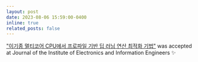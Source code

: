 ```yaml
---
layout: post
date: 2023-08-06 15:59:00-0400
inline: true
related_posts: false
---
```

<a href="https://www.dbpia.co.kr/journal/articleDetail?nodeId=NODE11479513&language=ko_KR&hasTopBanner=true">"이기종 멀티코어 CPU에서 프로파일 기반 딥 러닝 연산 최적화 기법"</a> was accepted at Journal of the Institute of Electronics and Information Engineers
:sparkles:

